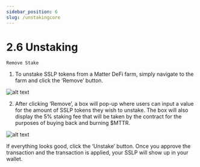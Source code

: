 ```yaml
---
sidebar_position: 6
slug: /unstakingcore
---
```


# 2.6 Unstaking

    Remove Stake

1. To unstake SSLP tokens from a Matter DeFi farm, simply navigate to the farm and click the ‘Remove’ button.

![alt text](/img/matterremove.png)

2. After clicking ‘Remove’, a box will pop-up where users can input a value for the amount of SSLP tokens they wish to unstake. The box will also display the 5% staking fee that will be taken by the contract for the purposes of buying back and burning $MTTR.

![alt text](/img/matterremove2.png)

If everything looks good, click the ‘Unstake’ button. Once you approve the transaction and the transaction is applied, your SSLP will show up in your wallet.

